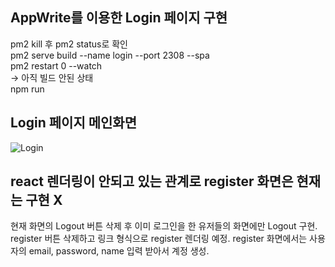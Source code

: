 ## AppWrite를 이용한 Login 페이지 구현

pm2 kill 후 pm2 status로 확인 <br>
pm2 serve build --name login --port 2308 --spa <br>
pm2 restart 0 --watch <br>
-> 아직 빌드 안된 상태 <br>
npm run <br>

## Login 페이지 메인화면
![Login](https://github.com/ChamChiii7/EcoleProject/assets/126247047/29ee1156-9491-48a3-b82f-2b2014ace887)

## react 렌더링이 안되고 있는 관계로 register 화면은 현재는 구현 X
현재 화면의 Logout 버튼 삭제 후 이미 로그인을 한 유저들의 화면에만 Logout 구현.
register 버튼 삭제하고 링크 형식으로 register 렌더링 예정.
register 화면에서는 사용자의 email, password, name 입력 받아서 계정 생성.
